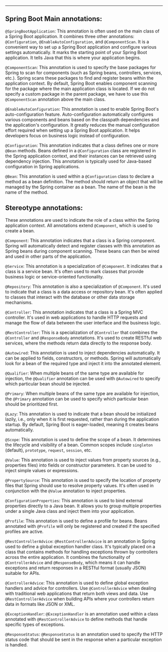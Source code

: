 
-----

## **Spring Boot Main annotations:**

`@SpringBootApplication`:
This annotation is often used on the main class of a Spring Boot application. It combines three other annotations: `@Configuration`, `@EnableAutoConfiguration`, and `@ComponentScan`. It is a convenient way to set up a Spring Boot application and configure various settings automatically. It marks the starting point of your Spring Boot application. It tells Java that this is where your application begins.

`@ComponentScan`:
This annotation is used to specify the base packages for Spring to scan for components (such as Spring beans, controllers, services, etc.). Spring scans these packages to find and register beans within the application context. By default, Spring Boot enables component scanning for the package where the main application class is located. If we do not specify a custom package in the parent package, we have to use this `@ComponentScan` annotation above the main class.

`@EnableAutoConfiguration`:
This annotation is used to enable Spring Boot's auto-configuration feature. Auto-configuration automatically configures various components and beans based on the classpath dependencies and the application's configuration. It greatly reduces the manual configuration effort required when setting up a Spring Boot application. It helps developers focus on business logic instead of configuration.

`@Configuration`:
This annotation indicates that a class defines one or more `@Bean` methods. Beans defined in a `@Configuration` class are registered in the Spring application context, and their instances can be retrieved using dependency injection. This annotation is typically used for Java-based configuration in Spring applications.

`@Bean`:
This annotation is used within a `@Configuration` class to declare a method as a bean definition. The method should return an object that will be managed by the Spring container as a bean. The name of the bean is the name of the method.

## **Stereotype annotations:**

These annotations are used to indicate the role of a class within the Spring application context. All annotations extend `@Component`, which is used to create a bean.

`@Component`:
This annotation indicates that a class is a Spring component. Spring will automatically detect and register classes with this annotation as Spring beans during component scanning. These beans can then be wired and used in other parts of the application.

`@Service`:
This annotation is a specialization of `@Component`. It indicates that a class is a service bean. It's often used to mark classes that provide business logic or service-oriented functionality.

`@Repository`:
This annotation is also a specialization of `@Component`. It's used to indicate that a class is a data access or repository bean. It's often applied to classes that interact with the database or other data storage mechanisms.

`@Controller`:
This annotation indicates that a class is a Spring MVC controller. It's used in web applications to handle HTTP requests and manage the flow of data between the user interface and the business logic.

`@RestController`:
This is a specialization of `@Controller` that combines the `@Controller` and `@ResponseBody` annotations. It's used to create RESTful web services, where the methods return data directly to the response body.

`@Autowired`:
This annotation is used to inject dependencies automatically. It can be applied to fields, constructors, or methods. Spring will automatically look for a bean of the required type and inject it into the annotated element.

`@Qualifier`:
When multiple beans of the same type are available for injection, the `@Qualifier` annotation can be used with `@Autowired` to specify which particular bean should be injected.

`@Primary`:
When multiple beans of the same type are available for injection, the `@Primary` annotation can be used to specify which particular bean should be prioritized first.

`@Lazy`:
This annotation is used to indicate that a bean should be initialized lazily, i.e., only when it is first requested, rather than during the application startup. By default, Spring Boot is eager-loaded, meaning it creates beans automatically.

`@Scope`:
This annotation is used to define the scope of a bean. It determines the lifecycle and visibility of a bean. Common scopes include `singleton` (default), `prototype`, `request`, `session`, etc.

`@Value`:
This annotation is used to inject values from property sources (e.g., properties files) into fields or constructor parameters. It can be used to inject simple values or expressions.

`@PropertySource`:
This annotation is used to specify the location of property files that Spring should use to resolve property values. It's often used in conjunction with the `@Value` annotation to inject properties.

`@ConfigurationProperties`:
This annotation is used to bind external properties directly to a Java bean. It allows you to group multiple properties under a single Java class and inject them into your application.

`@Profile`:
This annotation is used to define a profile for beans. Beans annotated with `@Profile` will only be registered and created if the specified profiles are active.

`@RestControllerAdvice`:
`@RestControllerAdvice` is an annotation in Spring used to define a global exception handler class. It's typically placed on a class that contains methods for handling exceptions thrown by controllers across the entire application. It combines the functionality of `@ControllerAdvice` and `@ResponseBody`, which means it can handle exceptions and return responses in a RESTful format (usually JSON) suitable for APIs.

`@ControllerAdvice`:
This annotation is used to define global exception handlers and advice for controllers. Use `@ControllerAdvice` when dealing with traditional web applications that return both views and data. Use `@RestControllerAdvice` when building APIs where your controllers return data in formats like JSON or XML.

`@ExceptionHandler`:
`@ExceptionHandler` is an annotation used within a class annotated with `@RestControllerAdvice` to define methods that handle specific types of exceptions.

`@ResponseStatus`:
`@ResponseStatus` is an annotation used to specify the HTTP status code that should be sent in the response when a particular exception is handled.
